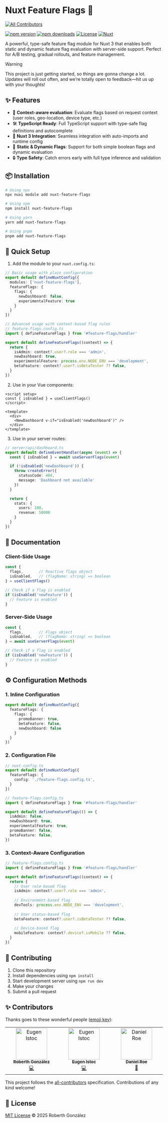 # Nuxt Feature Flags 🚩
<!-- ALL-CONTRIBUTORS-BADGE:START - Do not remove or modify this section -->
[![All Contributors](https://img.shields.io/badge/all_contributors-2-orange.svg?style=flat-square)](#contributors-)
<!-- ALL-CONTRIBUTORS-BADGE:END -->

[![npm version][npm-version-src]][npm-version-href]
[![npm downloads][npm-downloads-src]][npm-downloads-href]
[![License][license-src]][license-href]
[![Nuxt][nuxt-src]][nuxt-href]

A powerful, type-safe feature flag module for Nuxt 3 that enables both static and dynamic feature flag evaluation with server-side support. Perfect for A/B testing, gradual rollouts, and feature management.

> [!WARNING]
> This project is just getting started, so things are gonna change a lot. Updates will roll out often, and we’re totally open to feedback—hit us up with your thoughts!

## ✨ Features

- 🎯 **Context-aware evaluation**: Evaluate flags based on request context (user roles, geo-location, device type, etc.)
- 🛠 **TypeScript Ready**: Full TypeScript support with type-safe flag definitions and autocomplete
- 🧩 **Nuxt 3 Integration**: Seamless integration with auto-imports and runtime config
- 🎯 **Static & Dynamic Flags**: Support for both simple boolean flags and dynamic evaluation
- 🔒 **Type Safety**: Catch errors early with full type inference and validation

## 📦 Installation

```bash
# Using npx
npx nuxi module add nuxt-feature-flags

# Using npm
npm install nuxt-feature-flags

# Using yarn
yarn add nuxt-feature-flags

# Using pnpm
pnpm add nuxt-feature-flags
```

## 🚀 Quick Setup

1. Add the module to your `nuxt.config.ts`:

```ts
// Basic usage with plain configuration
export default defineNuxtConfig({
  modules: ['nuxt-feature-flags'],
  featureFlags: {
    flags: {
      newDashboard: false,
      experimentalFeature: true
    }
  }
})

// Advanced usage with context-based flag rules
// feature-flags.config.ts
import { defineFeatureFlags } from '#feature-flags/handler'

export default defineFeatureFlags((context) => {
  return {
    isAdmin: context?.user?.role === 'admin',
    newDashboard: true,
    experimentalFeature: process.env.NODE_ENV === 'development',
    betaFeature: context?.user?.isBetaTester ?? false,
  }
})
```

2. Use in your Vue components:

```vue
<script setup>
const { isEnabled } = useClientFlags()
</script>

<template>
  <div>
    <NewDashboard v-if="isEnabled('newDashboard')" />
  </div>
</template>
```

3. Use in your server routes:

```ts
// server/api/dashboard.ts
export default defineEventHandler(async (event) => {
  const { isEnabled } = await useServerFlags(event)

  if (!isEnabled('newDashboard')) {
    throw createError({
      statusCode: 404,
      message: 'Dashboard not available'
    })
  }

  return {
    stats: {
      users: 100,
      revenue: 50000
    }
  }
})
```

## 📖 Documentation

### Client-Side Usage

```ts
const { 
  flags,       // Reactive flags object
  isEnabled,   // (flagName: string) => boolean
} = useClientFlags()

// Check if a flag is enabled
if (isEnabled('newFeature')) {
  // Feature is enabled
}
```

### Server-Side Usage

```ts
const { 
  flags,       // Flags object
  isEnabled,   // (flagName: string) => boolean
} = await useServerFlags(event)

// Check if a flag is enabled
if (isEnabled('newFeature')) {
  // Feature is enabled
}
```

## ⚙️ Configuration Methods

### 1. Inline Configuration

```ts
export default defineNuxtConfig({
  featureFlags: {
    flags: {
      promoBanner: true,
      betaFeature: false,
      newDashboard: false
    }
  }
})
```

### 2. Configuration File

```ts
// nuxt.config.ts
export default defineNuxtConfig({
  featureFlags: {
    config: './feature-flags.config.ts',
  }
})

// feature-flags.config.ts
import { defineFeatureFlags } from '#feature-flags/handler'

export default defineFeatureFlags(() => {
  isAdmin: false,
  newDashboard: true,
  experimentalFeature: true,
  promoBanner: false,
  betaFeature: false,
})
```

### 3. Context-Aware Configuration

```ts
// feature-flags.config.ts
import { defineFeatureFlags } from '#feature-flags/handler'

export default defineFeatureFlags((context) => {
  return {
    // User role-based flag
    isAdmin: context?.user?.role === 'admin',
    
    // Environment-based flag
    devTools: process.env.NODE_ENV === 'development',
    
    // User status-based flag
    betaFeature: context?.user?.isBetaTester ?? false,
    
    // Device-based flag
    mobileFeature: context?.device?.isMobile ?? false,
  }
})
```

## 🤝 Contributing

1. Clone this repository
2. Install dependencies using `npm install`
3. Start development server using `npm run dev`
4. Make your changes
5. Submit a pull request

## ✨ Contributors 

Thanks goes to these wonderful people ([emoji key](https://allcontributors.org/docs/en/emoji-key)):

<!-- ALL-CONTRIBUTORS-LIST:START - Do not remove or modify this section -->
<!-- prettier-ignore-start -->
<!-- markdownlint-disable -->
<table>
  <tbody>
    <tr>
      <td align="center" valign="top" width="14.28%"><a href="https://x.com/rxb3rth"><img src="https://avatars.githubusercontent.com/u/63687573?v=4?s=100" width="100px;" alt="Eugen Istoc"/><br /><sub><b>Roberth González</b></sub></a><br /><a href="https://github.com/rxb3rth/nuxt-feature-flags/commits?author=rxb3rth" title="Code">💻</a></td>
      <td align="center" valign="top" width="14.28%"><a href="http://www.eugenistoc.com"><img src="https://avatars.githubusercontent.com/u/928780?v=4?s=100" width="100px;" alt="Eugen Istoc"/><br /><sub><b>Eugen Istoc</b></sub></a><br /><a href="https://github.com/rxb3rth/nuxt-feature-flags/commits?author=genu" title="Code">💻</a></td>
      <td align="center" valign="top" width="14.28%"><a href="https://roe.dev"><img src="https://avatars.githubusercontent.com/u/28706372?v=4?s=100" width="100px;" alt="Daniel Roe"/><br /><sub><b>Daniel Roe</b></sub></a><br /><a href="https://github.com/rxb3rth/nuxt-feature-flags/commits?author=danielroe" title="Documentation">📖</a></td>
    </tr>
  </tbody>
</table>

<!-- markdownlint-restore -->
<!-- prettier-ignore-end -->

<!-- ALL-CONTRIBUTORS-LIST:END -->

This project follows the [all-contributors](https://github.com/all-contributors/all-contributors) specification. Contributions of any kind welcome!

## 📄 License

[MIT License](./LICENSE) © 2025 Roberth González

<!-- Badges -->
[npm-version-src]: https://img.shields.io/npm/v/nuxt-feature-flags/latest.svg?style=flat&colorA=020420&colorB=00DC82
[npm-version-href]: https://npmjs.com/package/nuxt-feature-flags

[npm-downloads-src]: https://img.shields.io/npm/dm/nuxt-feature-flags.svg?style=flat&colorA=020420&colorB=00DC82
[npm-downloads-href]: https://npm.chart.dev/nuxt-feature-flags

[license-src]: https://img.shields.io/npm/l/nuxt-feature-flags.svg?style=flat&colorA=020420&colorB=00DC82
[license-href]: https://npmjs.com/package/nuxt-feature-flags

[nuxt-src]: https://img.shields.io/badge/Nuxt-020420?logo=nuxt.js
[nuxt-href]: https://nuxt.com